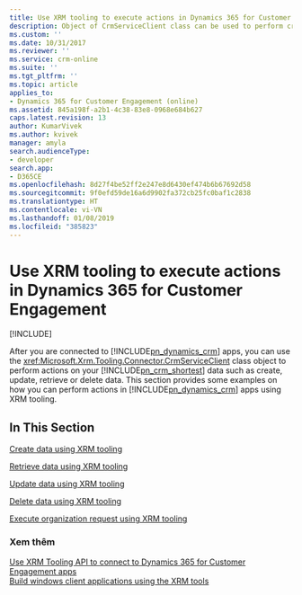 ```yaml
---
title: Use XRM tooling to execute actions in Dynamics 365 for Customer Engagement (Developer Guide for Dynamics 365 for Customer Engagement) | MicrosoftDocs
description: Object of CrmServiceClient class can be used to perform create, retrieve, update and delete operations on Dynamics 365 for Customer Engagement data
ms.custom: ''
ms.date: 10/31/2017
ms.reviewer: ''
ms.service: crm-online
ms.suite: ''
ms.tgt_pltfrm: ''
ms.topic: article
applies_to:
- Dynamics 365 for Customer Engagement (online)
ms.assetid: 845a198f-a2b1-4c38-83e8-0968e684b627
caps.latest.revision: 13
author: KumarVivek
ms.author: kvivek
manager: amyla
search.audienceType:
- developer
search.app:
- D365CE
ms.openlocfilehash: 8d27f4be52ff2e247e8d6430ef474b6b67692d58
ms.sourcegitcommit: 9f0efd59de16a6d9902fa372cb25fc0baf1c2838
ms.translationtype: HT
ms.contentlocale: vi-VN
ms.lasthandoff: 01/08/2019
ms.locfileid: "385823"
---
```

# <a name="use-xrm-tooling-to-execute-actions-in-dynamics-365-for-customer-engagement"></a>Use XRM tooling to execute actions in Dynamics 365 for Customer Engagement

[!INCLUDE[](../../includes/cc_applies_to_update_9_0_0.md)]

After you are connected to [!INCLUDE[pn_dynamics_crm](../../includes/pn-dynamics-crm.md)] apps, you can use the <xref:Microsoft.Xrm.Tooling.Connector.CrmServiceClient> class object to perform actions on your [!INCLUDE[pn_crm_shortest](../../includes/pn-crm-shortest.md)] data such as create, update, retrieve or delete data. This section provides some examples on how you can perform actions in [!INCLUDE[pn_dynamics_crm](../../includes/pn-dynamics-crm.md)] apps using XRM tooling.  
  
## <a name="in-this-section"></a>In This Section  
 [Create data using XRM tooling](use-xrm-tooling-create-data.md)  
  
 [Retrieve data using XRM tooling](use-xrm-tooling-retrieve-data.md)  
  
 [Update data using XRM tooling](use-xrm-tooling-update-data.md)  
  
 [Delete data using XRM tooling](use-xrm-tooling-delete-data.md)  
  
 [Execute organization request using XRM tooling](use-messages-executecrmorganizationrequest-method.md)  
  
### <a name="see-also"></a>Xem thêm  
 [Use XRM Tooling API to connect to Dynamics 365 for Customer Engagement apps](use-crmserviceclient-constructors-connect.md)   
 [Build windows client applications using the XRM tools](../build-windows-client-applications-xrm-tools.md)
